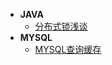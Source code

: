 - **JAVA**
    - [分布式锁浅谈](java/distributedlock)
- **MYSQL**
    - [MYSQL查询缓存](record/mysqlcacherecord.md)